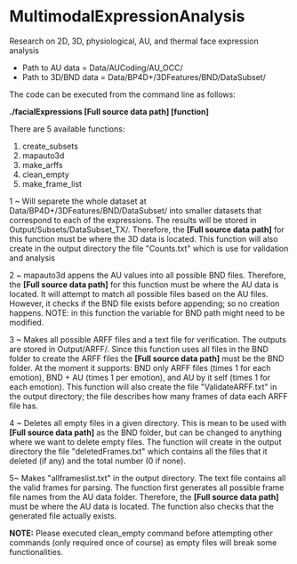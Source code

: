 # MultimodalExpressionAnalysis
Research on 2D, 3D, physiological, AU, and thermal face expression analysis

- Path to AU data = Data/AUCoding/AU_OCC/
- Path to 3D/BND data = Data/BP4D+/3DFeatures/BND/DataSubset/

The code can be executed from the command line as follows:

**./facialExpressions [Full source data path] [function]**

There are 5 available functions:

1) create_subsets
2) mapauto3d
3) make_arffs
4) clean_empty
5) make_frame_list

1 ~ Will separete the whole dataset at Data/BP4D+/3DFeatures/BND/DataSubset/ into smaller datasets that correspond to each of the expressions. The results will be stored in Output/Subsets/DataSubset_TX/. Therefore, the **[Full source data path]** for this function must be where the 3D data is located. This function will also create in the output directory the file "Counts.txt" which is use for validation and analysis 

2 ~ mapauto3d appens the AU values into all possible BND files.  Therefore, the **[Full source data path]** for this function must be where the AU data is located. It will attempt to match all possible files based on the AU files. However, it checks if the BND file exists before appending; so no creation happens. NOTE: in this function the variable for BND path might need to be modified.

3 ~ Makes all possible ARFF files and a text file for verification. The outputs are stored in Output/ARFF/. Since this function uses all files in the BND folder to create the ARFF files the **[Full source data path]** must be the BND folder.
At the moment it supports: BND only ARFF files (times 1 for each emotion), BND + AU (times 1 per emotion), and AU by it self (times 1 for each emotion). This function will also create the file "ValidateARFF.txt" in the output directory; the file describes how many frames of data each ARFF file has.

4 ~ Deletes all empty files in a given directory. This is mean to be used with **[Full source data path]** as the BND folder, but can be changed to anything where we want to delete empty files. The function will create in the output directory the file "deletedFrames.txt" which contains all the files that it deleted (if any) and the total number (0 if none).

5~ Makes "allframeslist.txt" in the output directory. The text file contains all the valid frames for parsing. The function first generates all possible frame file names from the AU data folder. Therefore, the **[Full source data path]** must be where the AU data is located. The function also checks that the generated file actually exists. 

**NOTE:** Please executed clean_empty command before attempting other commands (only required once of course) as empty files will break some functionalities. 
